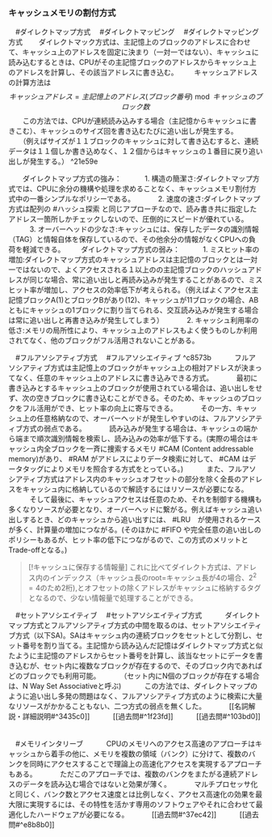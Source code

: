 ### キャッシュメモリの割付方式
　#ダイレクトマップ方式 
　#ダイレクトマッピング
　#ダイレクトマッピング方式
　　ダイレクトマック方式は、主記憶上のブロックのアドレスに合わせて、キャッシュ上のアドレスを固定に決まり（一対一ではない）、キャッシュに読み込むするときは、CPUがその主記憶ブロックのアドレスからキャッシュ上のアドレスを計算し、その該当アドレスに書き込む。
　　キャッシュアドレスの計算方法は
　　$$キャッシュアドレス=主記憶上のアドレス(ブロック番号) \bmod キャッシュのブロック数$$
　　この方法では、CPUが連続読み込みする場合（主記憶からキャッシュに書きこむ）、キャッシュのサイズ回を書き込むたびに追い出しが発生する。
　　（例えばサイズが１１ブロックのキャッシュに対して書き込むすると、連続データは１１個しか書き込めなく、１２個からはキャッシュの１番目に戻り追い出しが発生する。） ^21e59e

　　ダイレクトマップ方式の強み：
　　　1. 構造の簡潔さ:ダイレクトマップ方式では、CPUに余分の機構や処理を求めることなく、キャッシュメモリ割付方式中の一番シンプルなポリシーである。
　　　2. 速度の速さ:ダイレクトマップ方式は配列の #ハッシュ探索 と同じアプローチなので、読み書き共に指定したアドレス一箇所しかチェックしないので、圧倒的にスピードが優れている。
　　　3. オーバーヘッドの少なさ:キャッシュには、保存したデータの識別情報（TAG）と情報自体を保存しているので、その他余分の情報がなくCPUへの負荷を軽減できる。
　　ダイレクトマップ方式の弱み：
　　　1. ミスヒット率の増加:ダイレクトマップ方式のキャッシュアドレスは主記憶のブロックとは一対一ではないので、よくアクセスされる１以上のの主記憶ブロックのハッシュアドレスが同じな場合、常に追い出しと再読み込みが発生することがあるので、ミスヒット率が増加し、アクセスの効率低下が考えられる。（例えばよくアクセス主記憶ブロックA(1)とブロックBがあり(12)、キャッシュが11ブロックの場合、ABともにキャッシュの1ブロックに割り当てられる、交互読み込みが発生する場合は常に追い出しと再書き込みが発生してしまう）
　　　2. キャッシュ利用率の低さ:メモリの局所性により、キャッシュ上のアドレスもよく使うものしか利用されてなく、他のブロックがフル活用されないことがある。


　#フルアソシアティブ方式
　#フルアソシエイティブ  ^c8573b
　　　フルアソシアティブ方式は主記憶上のブロックがキャッシュ上の相対アドレスが決まってなく、任意のキャッシュ上のアドレスに書き込みできる方式。
　　　最初に書き込みとするキャッシュ上のブロックが使用されている場合は、追い出しをせず、次の空きブロックに書き込むことができる。そのため、キャッシュのブロックをフル活用ができ、ヒット率の向上に寄与できる。
　　　その一方、キャッシュ上の任意格納なので、オーバーヘッドが発生しやすいのは、フルアソシアティブ方式の弱点である。
　　　読み込みが発生する場合は、キャッシュの端から端まで順次識別情報を検索し、読み込みの効率が低下する。(実際の場合はキャッシュ内全ブロックを一斉に捜索するメモリ #CAM (Content addressable memory)があり、 #RAM がアドレスによりデータ検索に対して、 #CAM はデータタッグによりメモリを照合する方式をとっている。)
　　　また、フルアソシアティブ方式はアドレス内のキャッシュオフセットの部分を除く全長のアドレスをキャッシュ内に格納しているので解読するにはリソースが必要になる。
　　　そして最後に、キャッシュアクセスは任意のため、それを制御する機構も多くなりソースが必要となり、オーバーヘッドに繋がる。例えばキャッシュ追い出しするとき、どのキャッシュから追い出すには、 #LRU　が使用されるケースが多く、計算量の増加につながる。(そのほかに #FIFO や完全任意の追い出しのポリシーもあるが、ヒット率の低下につながるので、この方式のメリットとTrade-offとなる。)

  >[!キャッシュに保存する情報量]
>これに比べてダイレクト方式は、アドレス内のインデックス（キャッシュ長のroot=キャッシュ長が4の場合、$2^2=4$のため2桁),とオフセットの除くアドレスがキャッシュに格納するタグとなるので、少ない情報量で処理することができる。
　

　#セットアソシエイティブ 
　#セットアソシエイティブ方式 
　　　ダイレクトマップ方式とフルアソシアティブ方式の中間を取るのは、セットアソシエイティブ方式（以下SA)。SAはキャッシュ内の連続ブロックをセットとして分割し、セット番号を割り当てる。主記憶から読み込んだ記憶はダイレクトマップ方式と似たように主記憶のアドレスからセット番号を計算し、該当なセットにデータを書き込むが、セット内に複数なブロックが存在するので、そのブロック内であればどのブロックでも利用可能。
　　　（セット内にN個のブロックが存在する場合は、N Way Set Associativeと呼ぶ)
　　　この方法では、ダイレクトマップのように追い出し多発の問題はなく、フルアソシアティブ方式のように検索に大量なリソースがかかることもない、二つ方式の弱点を無くした。
　　　[[名詞解説・詳細説明#^3435c0]]
　　　[[過去問#^1f23fd]]
　　　[[過去問#^103bd0]]
　　　

　#メモリインタリーブ 
　　　CPUのメモリへのアクセス高速のアプローチはキャッシュから着手の他に、メモリを複数の領域（バンク）に分けて、複数のバンクを同時にアクセスすることで理論上の高速化アクセスを実現するアプローチもある。
　　　ただこのアプローチでは、複数のバンクをまたがる連続アドレスのデータを読み込む場合ではないと効果が薄く。
　　　マルチプロセッサ化と同じく、バンク数とアクセス速度とは比例しなく、アクセス高速化の効果を最大限に実現するには、その特性を活かす専用のソフトウェアやそれに合わせて最適化したハードウェアが必要になる。
　　　[[過去問#^37ec42]]
　　　[[過去問#^e8b8b0]]